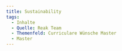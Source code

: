 ```yaml
---
title: Sustainability
tags:
  - Inhalte
  - Quelle: Reak Team
  - Themenfeld: Curriculare Wünsche Master
  - Master
---
```

